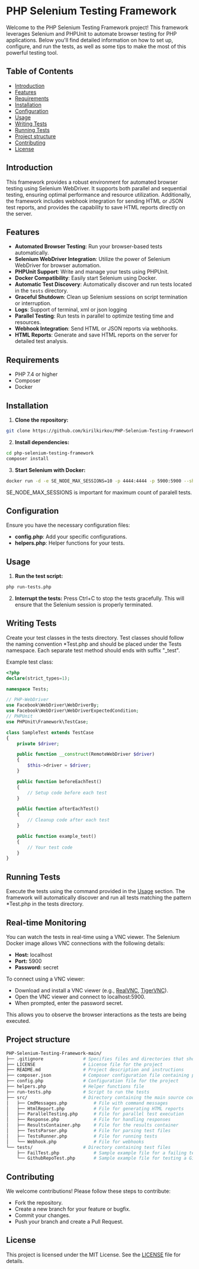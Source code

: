 # PHP Selenium Testing Framework

Welcome to the PHP Selenium Testing Framework project! This framework leverages Selenium and PHPUnit to automate browser testing for PHP applications. Below you'll find detailed information on how to set up, configure, and run the tests, as well as some tips to make the most of this powerful testing tool.

## Table of Contents

- [Introduction](#introduction)
- [Features](#features)
- [Requirements](#requirements)
- [Installation](#installation)
- [Configuration](#configuration)
- [Usage](#usage)
- [Writing Tests](#writing-tests)
- [Running Tests](#running-tests)
- [Project structure](#project-structure)
- [Contributing](#contributing)
- [License](#license)

## Introduction

This framework provides a robust environment for automated browser testing using Selenium WebDriver. It supports both parallel and sequential testing, ensuring optimal performance and resource utilization. Additionally, the framework includes webhook integration for sending HTML or JSON test reports, and provides the capability to save HTML reports directly on the server.

## Features

- **Automated Browser Testing**: Run your browser-based tests automatically.
- **Selenium WebDriver Integration**: Utilize the power of Selenium WebDriver for browser automation.
- **PHPUnit Support**: Write and manage your tests using PHPUnit.
- **Docker Compatibility**: Easily start Selenium using Docker.
- **Automatic Test Discovery**: Automatically discover and run tests located in the `tests` directory.
- **Graceful Shutdown**: Clean up Selenium sessions on script termination or interruption.
- **Logs**: Support of terminal, xml or json logging
- **Parallel Testing**: Run tests in parallel to optimize testing time and resources.
- **Webhook Integration**: Send HTML or JSON reports via webhooks.
- **HTML Reports**: Generate and save HTML reports on the server for detailed test analysis.

## Requirements

- PHP 7.4 or higher
- Composer
- Docker

## Installation

1. **Clone the repository:**
```bash
git clone https://github.com/kirilkirkov/PHP-Selenium-Testing-Framework.git
```
2. **Install dependencies:**
```bash
cd php-selenium-testing-framework
composer install
```
3. **Start Selenium with Docker:**
```bash
docker run -d -e SE_NODE_MAX_SESSIONS=10 -p 4444:4444 -p 5900:5900 --shm-size=2g --restart=always selenium/standalone-firefox:latest
```

<p>SE_NODE_MAX_SESSIONS is important for maximum count of paralell tests.</p>

## Configuration
Ensure you have the necessary configuration files:

- **config.php**: Add your specific configurations.
- **helpers.php**: Helper functions for your tests.

## Usage

1. **Run the test script:**
```bash
php run-tests.php
```

2. **Interrupt the tests:**
Press Ctrl+C to stop the tests gracefully. This will ensure that the Selenium session is properly terminated.

## Writing Tests
Create your test classes in the tests directory. Test classes should follow the naming convention *Test.php and should be placed under the Tests namespace. Each separate test method should ends with suffix "_test".

Example test class:
```php
<?php
declare(strict_types=1);

namespace Tests;

// PHP-WebDriver
use Facebook\WebDriver\WebDriverBy;
use Facebook\WebDriver\WebDriverExpectedCondition;
// PHPUnit
use PHPUnit\Framework\TestCase;

class SampleTest extends TestCase
{
    private $driver;

    public function __construct(RemoteWebDriver $driver)
    {
        $this->driver = $driver;
    }

    public function beforeEachTest()
    {
        // Setup code before each test
    }

    public function afterEachTest()
    {
        // Cleanup code after each test
    }

    public function example_test()
    {
        // Your test code
    }
}
```

## Running Tests
Execute the tests using the command provided in the [Usage](#usage) section. The framework will automatically discover and run all tests matching the pattern *Test.php in the tests directory.

## Real-time Monitoring
You can watch the tests in real-time using a VNC viewer. The Selenium Docker image allows VNC connections with the following details:

- **Host:** localhost
- **Port:** 5900
- **Password:** secret

To connect using a VNC viewer:

- Download and install a VNC viewer (e.g., <a href="https://www.realvnc.com/en/">RealVNC</a>, <a href="https://tigervnc.org/">TigerVNC</a>).
- Open the VNC viewer and connect to localhost:5900.
- When prompted, enter the password secret.

This allows you to observe the browser interactions as the tests are being executed.

## Project structure
```bash
PHP-Selenium-Testing-Framework-main/
├── .gitignore               # Specifies files and directories that should be ignored by Git
├── LICENSE                  # License file for the project
├── README.md                # Project description and instructions
├── composer.json            # Composer configuration file containing project dependencies and metadata
├── config.php               # Configuration file for the project
├── helpers.php              # Helper functions file
├── run-tests.php            # Script to run the tests
├── src/                     # Directory containing the main source code of the project
│   ├── CmdMessages.php          # File with command messages
│   ├── HtmlReport.php           # File for generating HTML reports
│   ├── ParallelTesting.php      # File for parallel test execution
│   ├── Response.php             # File for handling responses
│   ├── ResultsContainer.php     # File for the results container
│   ├── TestsParser.php          # File for parsing test files
│   ├── TestsRunner.php          # File for running tests
│   └── Webhook.php              # File for webhooks
└── tests/                   # Directory containing test files
    ├── FailTest.php             # Sample example file for a failing test
    └── GithubRepoTest.php       # Sample example file for testing a GitHub repository
```

## Contributing
We welcome contributions! Please follow these steps to contribute:

- Fork the repository.
- Create a new branch for your feature or bugfix.
- Commit your changes.
- Push your branch and create a Pull Request.

## License
This project is licensed under the MIT License. See the <a href="https://github.com/kirilkirkov/PHP-Selenium-Testing-Framework/blob/main/LICENSE">LICENSE</a> file for details.

